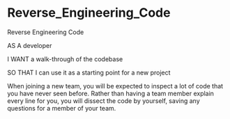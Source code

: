 # Reverse_Engineering_Code
Reverse Engineering Code

AS A developer

I WANT a walk-through of the codebase

SO THAT I can use it as a starting point for a new project

When joining a new team, you will be expected to inspect a lot of code that you have never seen before. Rather than having a team member explain every line for you, you will dissect the code by yourself, saving any questions for a member of your team.